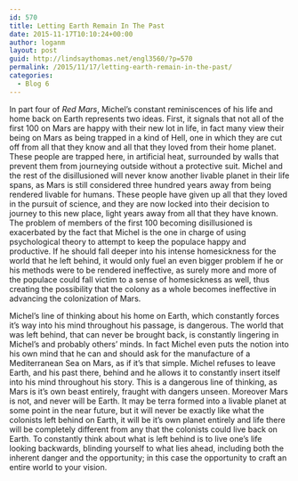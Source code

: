```yaml
---
id: 570
title: Letting Earth Remain In The Past
date: 2015-11-17T10:10:24+00:00
author: loganm
layout: post
guid: http://lindsaythomas.net/engl3560/?p=570
permalink: /2015/11/17/letting-earth-remain-in-the-past/
categories:
  - Blog 6
---
```

In part four of _Red Mars_, Michel&#8217;s constant reminiscences of his life and home back on Earth represents two ideas. First, it signals that not all of the first 100 on Mars are happy with their new lot in life, in fact many view their being on Mars as being trapped in a kind of Hell, one in which they are cut off from all that they know and all that they loved from their home planet. These people are trapped here, in artificial heat, surrounded by walls that prevent them from journeying outside without a protective suit. Michel and the rest of the disillusioned will never know another livable planet in their life spans, as Mars is still considered three hundred years away from being rendered livable for humans. These people have given up all that they loved in the pursuit of science, and they are now locked into their decision to journey to this new place, light years away from all that they have known. The problem of members of the first 100 becoming disillusioned is exacerbated by the fact that Michel is the one in charge of using psychological theory to attempt to keep the populace happy and productive. If he should fall deeper into his intense homesickness for the world that he left behind, it would only fuel an even bigger problem if he or his methods were to be rendered ineffective, as surely more and more of the populace could fall victim to a sense of homesickness as well, thus creating the possibility that the colony as a whole becomes ineffective in advancing the colonization of Mars.

Michel&#8217;s line of thinking about his home on Earth, which constantly forces it&#8217;s way into his mind throughout his passage, is dangerous. The world that was left behind, that can never be brought back, is constantly lingering in Michel&#8217;s and probably others&#8217; minds. In fact Michel even puts the notion into his own mind that he can and should ask for the manufacture of a Mediterranean Sea on Mars, as if it&#8217;s that simple. Michel refuses to leave Earth, and his past there, behind and he allows it to constantly insert itself into his mind throughout his story. This is a dangerous line of thinking, as Mars is it&#8217;s own beast entirely, fraught with dangers unseen. Moreover Mars is not, and never will be Earth. It may be terra formed into a livable planet at some point in the near future, but it will never be exactly like what the colonists left behind on Earth, it will be it&#8217;s own planet entirely and life there will be completely different from any that the colonists could live back on Earth. To constantly think about what is left behind is to live one&#8217;s life looking backwards, blinding yourself to what lies ahead, including both the inherent danger and the opportunity; in this case the opportunity to craft an entire world to your vision.